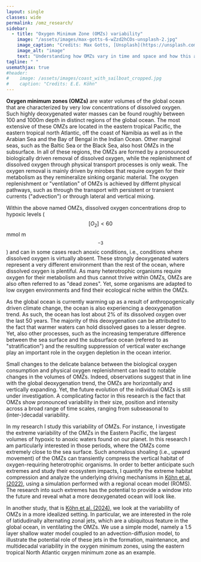 ```yaml
---
layout: single
classes: wide
permalink: /omz_research/
sidebar: 
  - title: "Oxygen Minimum Zone (OMZs) variability"
    image: "/assets/images/max-gotts-6-wZzd2hCOs-unsplash-2.jpg"
    image_caption: "Credits: Max Gotts, [Unsplash](https://unsplash.com/photos/6-wZzd2hCOs)"
    image_alt: "image"
    text: "Understanding how OMZs vary in time and space and how this affects marine habitats."
tagline: " "
usemathjax: true
#header:
#    image: /assets/images/coast_with_sailboat_cropped.jpg
#    caption: "Credits: E.E. Köhn"
---
```


<script
  src="https://cdn.mathjax.org/mathjax/latest/MathJax.js?config=TeX-AMS-MML_HTMLorMML"
  type="text/javascript">
</script>

**Oxygen minimum zones (OMZs)** are water volumes of the global ocean that are characterized by very low concentrations of dissolved oxygen. Such highly deoxygenated water masses can be found roughly between 100 and 1000m depth in distinct regions of the global ocean. The most extensive of these OMZs are located in the eastern tropical Pacific, the eastern tropical north Atlantic, off the coast of Namibia as well as in the Arabian Sea and the Bay of Bengal in the Indian Ocean. Other marginal seas, such as the Baltic Sea or the Black Sea, also host OMZs in the subsurface. In all of these regions, the OMZs are formed by a pronounced biologically driven removal of dissolved oxygen, while the replenishment of dissolved oxygen through physical transport processes is only weak. The oxygen removal is mainly driven by mirobes that require oxygen for their metabolism as they remineralize sinking organic material. The oxygen replenishment or "ventilation" of OMZs is achieved by differnt physical pathways, such as through the transport with persistent or transient currents ("advection") or through lateral and vertical mixing.

Within the above named OMZs, dissolved oxygen concentrations drop to hypoxic levels ($$[O_2] < 60$$ mmol m$$^{-3}$$) and can in some cases reach anoxic conditions, i.e., conditions where dissolved oxygen is virtually absent. These strongly deoxygenated waters represent a very different environment than the rest of the ocean, where dissolved oxygen is plentiful. As many heterotrophic organisms require oxygen for their metabolism and thus cannot thrive within OMZs, OMZs are also often referred to as "dead zones". Yet, some organisms are adapted to low oxygen environments and find their ecological niche within the OMZs. 

As the global ocean is currently warming up as a result of anthropogenically driven climate change, the ocean is also experiencing a deoxygenation trend. As such, the ocean has lost about 2% of its dissolved oxygen over the last 50 years. The majority of this deoxygenation can be attributed to the fact that warmer waters can hold dissolved gases to a lesser degree. Yet, also other processes, such as the increasing temperature difference between the sea surface and the subsurface ocean (refered to as "stratification") and the resulting suppression of vertical water exchange play an important role in the oxygen depletion in the ocean interior. 

Small changes to the delicate balance between the biological oxygen consumption and physical oxygen replenishment can lead to notable changes in the volumes of OMZs. Indeed, observations suggest that in line with the global deoxygenation trend, the OMZs are horizontally and vertically expanding. Yet, the future evolution of the individual OMZs is still under investigation. A complicating factor in this research is the fact that OMZs show pronounced variability in their size, position and intensity across a broad range of time scales, ranging from subseasonal to (inter-)decadal variability. 

In my research I study this variability of OMZs. For instance, I investigate the extreme variability of the OMZs in the Eastern Pacific, the largest volumes of hypoxic to anoxic waters found on our planet. In this research I am particularly interested in those periods, where the OMZs come extremely close to the sea surface. Such anomalous shoaling (i.e., upward movement) of the OMZs can transiently compress the vertical habitat of oxygen-requiring heterotrophic organisms. In order to better anticipate such extremes and study their ecosystem impacts, I quantify the extreme habitat compression and analyze the underlying driving mechanisms in [Köhn et al. (2022)](https://doi.org/10.1029/2022JC018429), using a simulation performed with a regional ocean model (ROMS). 
The research into such extremes has the potential to provide a window into the future and reveal what a more deoxygenated ocean will look like.

In another study, that is [Köhn et al. (2024)](https://doi.org/10.5194/os-20-1281-2024), we look at the variability of OMZs in a more idealized setting. In particular, we are interested in the role of latidudinally alternating zonal jets, which are a ubiquitous feature in the global ocean, in ventilating the OMZs. We use a simple model, namely a 1.5 layer shallow water model coupled to an advection-diffusion model, to illustrate the potential role of these jets in the formation, maintenance, and multidecadal variability in the oxygen minimum zones, using the eastern tropical North Atlantic oxygen minimum zone as an example.
